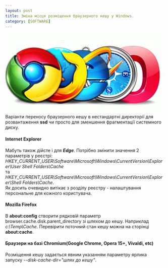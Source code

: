 ```yaml
---
layout: post
title: Зміна місця розміщення браузерного кешу у Windows.
category: [SOFTWARE]
---
```

![browsers logo](/media/browsers.gif?style=head)  
Варіанти переносу браузерного кешу в нестандартні директорії для розвантаження **ssd** чи просто для зменшення фрагментації системного диску.<!--more-->
#### Internet Explorer
Мабуть також дійсте і для ***Edge***. Потрібно змінити значення 2 параметрів у реєстрі:  
*HKEY_CURRENT_USER\Software\Microsoft\Windows\CurrentVersion\Explorer\User Shell Folders\Cache*  
та  
*HKEY_CURRENT_USER\Software\Microsoft\Windows\CurrentVersion\Explorer\Shell Folders\Cache*.  
Як досить очевидно витікає з розділу реєстру - налаштування персональне для кожного користувача.

#### Mozilla Firefox
В **about:config** створити рядковій параметр browser.cache.disk.parent_directory зі шляхом до кешу. Наприклад *c:\Temp\Cache*.
Перевірити поточний стан кешу можна на сторінці **about:cache**.

#### Браузери на базі Chromium(Google Chrome, Opera 15+, Vivaldi, etc)
Розміщення кешу задається явним указанням параметру ярлика запуску *--disk-cache-dir="шлях до кешу"*.
